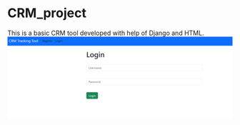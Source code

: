 # CRM_project
This is a basic CRM tool developed with help of Django and HTML.
<img src="Screenshot 2024-05-20 224637.png" alt="Login Page" width="600">
